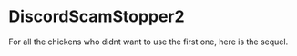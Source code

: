 # DiscordScamStopper2
For all the chickens who didnt want to use the first one, here is the sequel.
